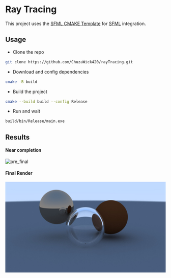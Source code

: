 # Ray Tracing
This project uses the [SFML CMAKE Template](https://github.com/SFML/cmake-sfml-project) for [SFML](https://www.sfml-dev.org/) integration.

## Usage
- Clone the repo
```bash
git clone https://github.com/ChuzaWick420/rayTracing.git
```
- Download and config dependencies
```bash
cmake -B build
```
- Build the project
```bash
cmake --build build --config Release
```
- Run and wait
```bash
build/bin/Release/main.exe
```

## Results
#### Near completion
![pre_final](./img_1.png)
#### Final Render
![final](./img_2.jpg)
